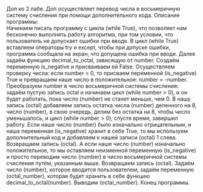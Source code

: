 Доп ко 2 лабе. 
Доп осуществляет перевод числа в восьмеричную систему счисления при помощи дополнительного кода.
Описание программы:   
  Начинаем писать программу с цикла (while True), что позволяет нам бесконечно выполнять работу алгоритма, при том условии, что пользователь не допускает ошибки при вводе. В цикл (while True) вставляем операторы try и except, чтобы при допуске ошибки, программа сообщала на экран, что допущена ошибка при вводе.
  Далее задаём функцию decimal_to_octal, зависящую от number. Создаём переменную is_negative и присваиваем ей False. Осуществляем проверку числа: если     number < 0, то присваем переменной (is_negative) True и превращаем наше число в положительное: number = -number. Преобразуем number в число восьмеричной системы счисления: задаём пустую запись octal и начинаем цикл (while number > 0), и он будет работать, пока число (number) не станет меньше, чем 0. В нашу запись (octal) добавляем запись остатка числа (number) деленного на 8, число (number), в свою очередь, делим без остатка на 8, чтобы число уменьшалось, и цикл (while number > 0), спустя время, завершил работу.
  Если наше число (number) было изначально отрицательным, и наша переменная (is_negative) хранит в себе True, то мы используем дополнительный код и добавляем к нашей записи (octal) 1 слева. Возвращаем запись (octal).
  А если наше число (number) изначально положительное, то мы оставляем неизменной переменную (is_negative) и просто переводим число (number) в число восьмеричной системы счисления путём, указанным выше. Возвращаем запись (octal).
  Задаём число (number), которое вводится пользователем, задаём переменную (octal_number), которая будет хранить в себе функцию decimal_to_octal(number). Выводим (octal_number). 
  Конец программы.
